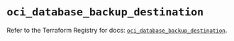 # `oci_database_backup_destination`

Refer to the Terraform Registry for docs: [`oci_database_backup_destination`](https://registry.terraform.io/providers/oracle/oci/7.19.0/docs/resources/database_backup_destination).

